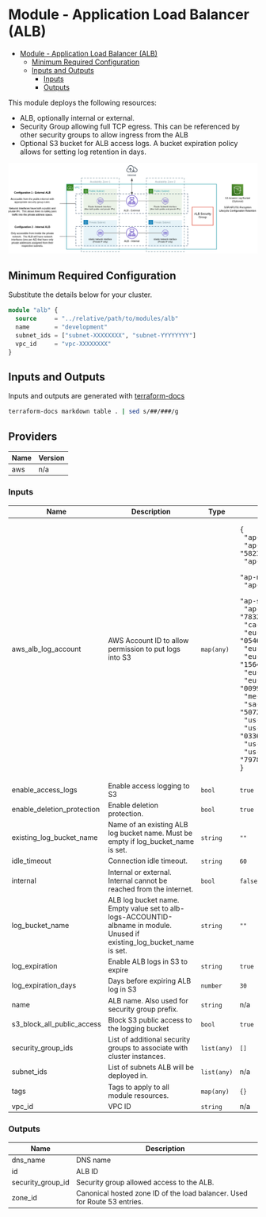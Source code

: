 # Module - Application Load Balancer (ALB)

- [Module - Application Load Balancer (ALB)](#module---application-load-balancer-alb)
  - [Minimum Required Configuration](#minimum-required-configuration)
  - [Inputs and Outputs](#inputs-and-outputs)
    - [Inputs](#inputs)
    - [Outputs](#outputs)

This module deploys the following resources:

- ALB, optionally internal or external.
- Security Group allowing full TCP egress.  This can be referenced by other security groups to allow ingress from the ALB
- Optional S3 bucket for ALB access logs.  A bucket expiration policy allows for setting log retention in days.

![alb.png](docs/alb.png)

## Minimum Required Configuration

Substitute the details below for your cluster.

```terraform
module "alb" {
  source     = "../relative/path/to/modules/alb"
  name       = "development"
  subnet_ids = ["subnet-XXXXXXXX", "subnet-YYYYYYYY"]
  vpc_id     = "vpc-XXXXXXXX"
}
```

## Inputs and Outputs

Inputs and outputs are generated with [terraform-docs](https://github.com/segmentio/terraform-docs)

```bash
terraform-docs markdown table . | sed s/##/###/g
```

## Providers

| Name | Version |
|------|---------|
| aws | n/a |

### Inputs

| Name | Description | Type | Default | Required |
|------|-------------|------|---------|:--------:|
| aws\_alb\_log\_account | AWS Account ID to allow permission to put logs into S3 | `map(any)` | <pre>{<br>  "ap-east-1": "754344448648",<br>  "ap-northeast-1": "582318560864",<br>  "ap-northeast-2": "600734575887",<br>  "ap-northeast-3": "383597477331",<br>  "ap-south-1": "718504428378",<br>  "ap-southeast-1": "114774131450",<br>  "ap-southeast-2": "783225319266",<br>  "ca-central-1": "985666609251",<br>  "eu-central-1": "054676820928",<br>  "eu-north-1": "897822967062",<br>  "eu-west-1": "156460612806",<br>  "eu-west-2": "652711504416",<br>  "eu-west-3": "009996457667",<br>  "me-south-1": "076674570225",<br>  "sa-east-1": "507241528517",<br>  "us-east-1": "127311923021",<br>  "us-east-2": "033677994240",<br>  "us-west-1": "027434742980",<br>  "us-west-2": "797873946194"<br>}</pre> | no |
| enable\_access\_logs | Enable access logging to S3 | `bool` | `true` | no |
| enable\_deletion\_protection | Enable deletion protection. | `bool` | `true` | no |
| existing\_log\_bucket\_name | Name of an existing ALB log bucket name.  Must be empty if log\_bucket\_name is set. | `string` | `""` | no |
| idle\_timeout | Connection idle timeout. | `string` | `60` | no |
| internal | Internal or external.  Internal cannot be reached from the internet. | `bool` | `false` | no |
| log\_bucket\_name | ALB log bucket name.  Empty value set to alb-logs-ACCOUNTID-albname in module.  Unused if existing\_log\_bucket\_name is set. | `string` | `""` | no |
| log\_expiration | Enable ALB logs in S3 to expire | `string` | `true` | no |
| log\_expiration\_days | Days before expiring ALB log in S3 | `number` | `30` | no |
| name | ALB name.  Also used for security group prefix. | `string` | n/a | yes |
| s3\_block\_all\_public\_access | Block S3 public access to the logging bucket | `bool` | `true` | no |
| security\_group\_ids | List of additional security groups to associate with cluster instances. | `list(any)` | `[]` | no |
| subnet\_ids | List of subnets ALB will be deployed in. | `list(any)` | n/a | yes |
| tags | Tags to apply to all module resources. | `map(any)` | `{}` | no |
| vpc\_id | VPC ID | `string` | n/a | yes |

### Outputs

| Name | Description |
|------|-------------|
| dns\_name | DNS name |
| id | ALB ID |
| security\_group\_id | Security group allowed access to the ALB. |
| zone\_id | Canonical hosted zone ID of the load balancer.  Used for Route 53 entries. |
